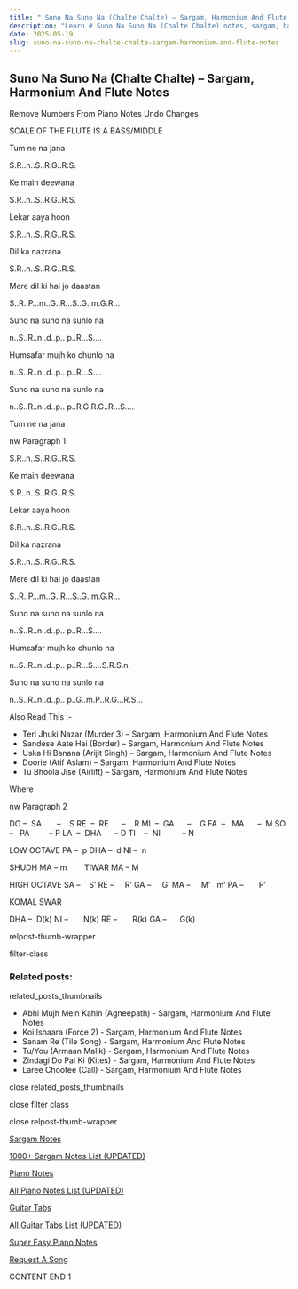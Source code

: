 ```yaml
---
title: " Suno Na Suno Na (Chalte Chalte) – Sargam, Harmonium And Flute Notes"
description: "Learn # Suno Na Suno Na (Chalte Chalte) notes, sargam, harmonium notations and flute notes. Easy step-by-step tutorial for beginners."
date: 2025-05-19
slug: suno-na-suno-na-chalte-chalte-sargam-harmonium-and-flute-notes
---
```


## Suno Na Suno Na (Chalte Chalte) – Sargam, Harmonium And Flute Notes

Remove Numbers From Piano Notes
Undo Changes

SCALE OF THE FLUTE IS A BASS/MIDDLE

Tum ne na jana

S.R..n..S..R.G..R.S.

Ke main deewana

S.R..n..S..R.G..R.S.

Lekar aaya hoon

S.R..n..S..R.G..R.S.

Dil ka nazrana

S.R..n..S..R.G..R.S.

Mere dil ki hai jo daastan

S..R..P…m..G..R…S..G..m.G.R…

Suno na suno na sunlo na

n..S..R..n..d..p.. p..R…S….

Humsafar mujh ko chunlo na

n..S..R..n..d..p.. p..R…S….

Suno na suno na sunlo na

n..S..R..n..d..p.. p..R.G.R.G..R…S….

Tum ne na jana

nw Paragraph 1

S.R..n..S..R.G..R.S.

Ke main deewana

S.R..n..S..R.G..R.S.

Lekar aaya hoon

S.R..n..S..R.G..R.S.

Dil ka nazrana

S.R..n..S..R.G..R.S.

Mere dil ki hai jo daastan

S..R..P…m..G..R…S..G..m.G.R…

Suno na suno na sunlo na

n..S..R..n..d..p.. p..R…S….

Humsafar mujh ko chunlo na

n..S..R..n..d..p.. p..R…S….S.R.S.n.

Suno na suno na sunlo na

n..S..R..n..d..p.. p..G..m.P..R.G…R.S…

Also Read This :-

- Teri Jhuki Nazar (Murder 3) – Sargam, Harmonium And Flute Notes
- Sandese Aate Hai (Border) – Sargam, Harmonium And Flute Notes
- Uska Hi Banana (Arijit Singh) – Sargam, Harmonium And Flute Notes
- Doorie (Atif Aslam) – Sargam, Harmonium And Flute Notes
- Tu Bhoola Jise (Airlift) – Sargam, Harmonium And Flute Notes

Where

nw Paragraph 2

DO –  SA       –    S
RE  –  RE      –    R
MI  –  GA      –    G
FA  –   MA      –  M
SO  –   PA         – P
LA  –  DHA      – D
TI    –  NI          – N

LOW OCTAVE
PA –  p
DHA –  d
NI –  n

SHUDH MA – m        TIWAR MA – M

HIGH OCTAVE
SA –    S’
RE –     R’
GA –     G’
MA –     M’   m’
PA –       P’

KOMAL SWAR

DHA –  D(k)
NI –       N(k)
RE –       R(k)
GA –      G(k)

relpost-thumb-wrapper

filter-class

### Related posts:

related_posts_thumbnails

- Abhi Mujh Mein Kahin (Agneepath) - Sargam, Harmonium And Flute Notes
- Koi Ishaara (Force 2) - Sargam, Harmonium And Flute Notes
- Sanam Re (Tile Song) - Sargam, Harmonium And Flute Notes
- Tu/You (Armaan Malik) - Sargam, Harmonium And Flute Notes
- Zindagi Do Pal Ki (Kites) - Sargam, Harmonium And Flute Notes
- Laree Chootee (Call) - Sargam, Harmonium And Flute Notes

close related_posts_thumbnails

close filter class

close relpost-thumb-wrapper

[Sargam Notes](/sargam-notes.html)

[1000+ Sargam Notes List (UPDATED)](/all-songs-list-sargam-notes.html)

[Piano Notes](/piano-notes.html)

[All Piano Notes List (UPDATED)](/all-songs-list-piano-notes.html)

[Guitar Tabs](/guitar-tabs.html)

[All Guitar Tabs List (UPDATED)](/all-songs-list-guitar-tabs.html)

[Super Easy Piano Notes](https://studywall.in/)

[Request A Song](/request-a-song.html)

CONTENT END 1
